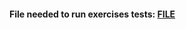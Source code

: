 #### File needed to run exercises tests: [FILE](https://eloquentjavascript.net/code/chapter/12_language.js)
